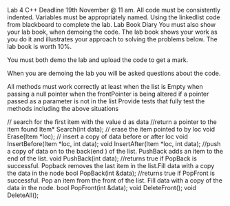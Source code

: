 Lab 4 C++
Deadline 19th November @ 11 am.
All code must be consistently indented. Variables must be appropriately named. 
Using the linkedlist code from blackboard to complete the lab. Lab Book Diary
You must also show your lab book, when demoing the code.
The lab book shows your work as you do it and illustrates your approach to solving the problems below.  The lab book is worth 10%.

You must both demo the lab and upload the code to get a mark.

When you are demoing the lab you will be asked questions about the code. 

All methods must work correctly at least 
when the list is Empty
when passing a  null pointer
when the frontPointer is being altered
if a pointer passed as a parameter is not in the list 
Provide tests that fully test the methods including the above situations

// search for the first item with the value d as data 
//return a pointer to the item found
Item* Search(int data);
// erase the item pointed to by loc
void Erase(Item *loc);
// insert a copy of data before or after loc
void InsertBefore(Item *loc, int data);
void InsertAfter(Item *loc, int data);
//push a copy of data on to the back(end ) of the list. PushBack adds an item to the end of the list.
void PushBack(int data);
//returns true if  PopBack is successful. Popback removes the last item in the list.Fill data with a copy the data in the node
bool PopBack(int &data);
//returns true if  PopFront is successful. Pop an item from the front of the list. Fill data with a copy of the data in the node.
bool PopFront(int &data);
void DeleteFront();
void DeleteAll();

